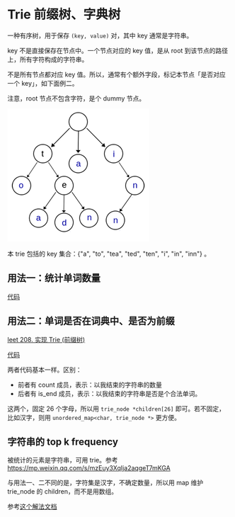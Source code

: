 # Trie 前缀树、字典树

一种有序树，用于保存 `(key, value)` 对，其中 key 通常是字符串。

key 不是直接保存在节点中。一个节点对应的 key 值，是从 root 到该节点的路径上，所有字符构成的字符串。

不是所有节点都对应 key 值。所以，通常有个额外字段，标记本节点「是否对应一个 key」，如下面例二。

注意，root 节点不包含字符，是个 dummy 节点。

![pic](pics/trie-demo.png)

本 trie 包括的 key 集合：{"a", "to", "tea", "ted", "ten", "i", "in", "inn"} 。

## 用法一：统计单词数量

[代码](code/trie-example.cpp)

## 用法二：单词是否在词典中、是否为前缀

[leet 208. 实现 Trie (前缀树)](https://leetcode.cn/problems/implement-trie-prefix-tree)

[代码](code/leet-208-trie-impl.cpp)

两者代码基本一样。区别：
- 前者有 count 成员，表示：以我结束的字符串的数量
- 后者有 is_end 成员，表示：以我结束的字符串是否是个合法单词。

这两个，固定 26 个字母，所以用 `trie_node *children[26]` 即可。若不固定，比如汉字，则用 `unordered_map<char, trie_node *>` 更方便。

## 字符串的 top k frequency

被统计的元素是字符串，可用 trie。参考 https://mp.weixin.qq.com/s/mzEuy3XqIja2aqgeT7mKGA

与用法一、二不同的是，字符集是汉字，不确定数量，所以用 map 维护 trie_node 的 children，而不是用数组。

参考[这个解法文档](../misc/top-k-frequent-leet-347.md)

